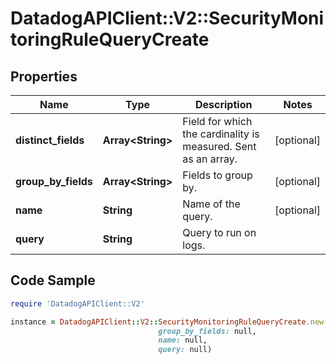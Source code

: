 # DatadogAPIClient::V2::SecurityMonitoringRuleQueryCreate

## Properties

Name | Type | Description | Notes
------------ | ------------- | ------------- | -------------
**distinct_fields** | **Array&lt;String&gt;** | Field for which the cardinality is measured. Sent as an array. | [optional] 
**group_by_fields** | **Array&lt;String&gt;** | Fields to group by. | [optional] 
**name** | **String** | Name of the query. | [optional] 
**query** | **String** | Query to run on logs. | 

## Code Sample

```ruby
require 'DatadogAPIClient::V2'

instance = DatadogAPIClient::V2::SecurityMonitoringRuleQueryCreate.new(distinct_fields: null,
                                 group_by_fields: null,
                                 name: null,
                                 query: null)
```


